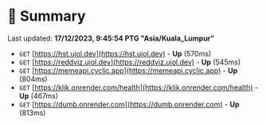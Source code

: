 # 📖 Summary
Last updated: **17/12/2023, 9:45:54 PTG "Asia/Kuala_Lumpur"**

- `GET` [https://hst.ujol.dev](https://hst.ujol.dev) - **Up** (570ms)
- `GET` [https://reddviz.ujol.dev](https://reddviz.ujol.dev) - **Up** (545ms)
- `GET` [https://memeapi.cyclic.app](https://memeapi.cyclic.app) - **Up** (804ms)
- `GET` [https://klik.onrender.com/health](https://klik.onrender.com/health) - **Up** (467ms)
- `GET` [https://dumb.onrender.com](https://dumb.onrender.com) - **Up** (813ms)
